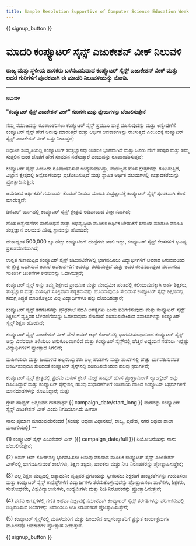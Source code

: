 ```yaml
---
title: Sample Resolution Supportive of Computer Science Education Week and Hour of Code
---
```


{{ signup_button }}

# ಮಾದರಿ ಕಂಪ್ಯೂಟರ್ ಸೈನ್ಸ್ ಎಜುಕೇಶನ್ ವೀಕ್ ನಿಲುವಳಿ

### ರಾಜ್ಯ ಮತ್ತು ಸ್ಥಳೀಯ ಶಾಸಕರು ಬಳಸಬಹುದಾದ ಕಂಪ್ಯೂಟರ್ ಸೈನ್ಸ್ ಎಜುಕೇಶನ್ ವೀಕ್‌ ಮತ್ತು ಅದರ ಗುರಿಗಳಿಗೆ ಪೂರಕವಾಗಿ ಈ ಮಾದರಿ ನಿಲುವಳಿಯನ್ನು ನೋಡಿ.

* * *

#### **ನಿಲುವಳಿ**  


#### "ಕಂಪ್ಯೂಟರ್ ಸೈನ್ಸ್ ಎಜುಕೇಶನ್ ವೀಕ್‌" ಗುರಿಗಳು ಮತ್ತು ಧ್ಯೇಯಗಳನ್ನು ಬೆಂಬಲಿಸುತ್ತೇನೆ

ನಮ್ಮ ಸಮಾಜವನ್ನು ರೂಪಾಂತರಿಸಲು ಕಂಪ್ಯೂಟರ್ ಸೈನ್ಸ್ ಪ್ರಮುಖ ಪಾತ್ರ ವಹಿಸುವುದನ್ನು ಮತ್ತು ಅನ್ವೇಷಣೆಗೆ ಕಂಪ್ಯೂಟರ್ ಸೈನ್ಸ್ ಹೇಗೆ ಅನುವು ಮಾಡುತ್ತದೆ ಮತ್ತು ಆರ್ಥಿಕ ಅವಕಾಶಗಳನ್ನು ರಚಿಸುತ್ತದೆ ಎಂಬುದಕ್ಕೆ ಕಂಪ್ಯೂಟರ್ ಸೈನ್ಸ್ ಎಜುಕೇಶನ್ ವೀಕ್‌ ಒತ್ತು ನೀಡುತ್ತದೆ;

ಆಧುನಿಕ ಸಂಸ್ಕೃತಿಯಲ್ಲಿ ಕಂಪ್ಯೂಟಿಂಗ್‌ ತಂತ್ರಜ್ಞಾನವು ಆಂತರಿಕ ಭಾಗವಾಗಿದೆ ಮತ್ತು ಜನರು ಹೇಗೆ ಪರಸ್ಪರ ಮತ್ತು ತಮ್ಮ ಸುತ್ತಲಿನ ಜನರ ಜೊತೆಗೆ ಹೇಗೆ ಸಂವಹನ ನಡೆಸುತ್ತಾರೆ ಎಂಬುದನ್ನು ರೂಪಾಂತರಿಸುತ್ತದೆ;

ಕಂಪ್ಯೂಟರ್ ಸೈನ್ಸ್ ಎಂಬುದು ರೂಪಾಂತರಿಸುವ ಉದ್ಯಮವಾಗಿದ್ದು, ವಾಣಿಜ್ಯದ ಹೊಸ ಕ್ಷೇತ್ರಗಳನ್ನು ರೂಪಿಸುತ್ತಿದೆ, ವಿಜ್ಞಾನ ಕ್ಷೇತ್ರದಲ್ಲಿ ಅನ್ವೇಷಣೆಯನ್ನು ಪ್ರಚೋದಿಸುತ್ತಿದೆ ಮತ್ತು ಸ್ಥಾಪಿತ ಆರ್ಥಿಕ ವಲಯಗಳಲ್ಲಿ ಉತ್ಪಾದಕತೆಯನ್ನು ಪ್ರೋತ್ಸಾಹಿಸುತ್ತಿದೆ;

ಅಮೆರಿಕದ ಆರ್ಥಿಕತೆಗೆ ಗಮನಾರ್ಹ ಕೊಡುಗೆ ನೀಡುವ ಮಾಹಿತಿ ತಂತ್ರಜ್ಞಾನಕ್ಕೆ ಕಂಪ್ಯೂಟರ್ ಸೈನ್ಸ್ ಪೂರಕವಾಗಿ ಕೆಲಸ ಮಾಡುತ್ತದೆ;

ಡಿಜಿಟಲ್ ಯುಗದಲ್ಲಿ ಕಂಪ್ಯೂಟರ್ ಸೈನ್ಸ್‌ ಕ್ಷೇತ್ರವು ಅಡಿಪಾಯದ ವಿಜ್ಞಾನವಾಗಿದೆ;

ಹೊಸ ಅನ್ವೇಷಣೆಗಳ ಸಂಶೋಧನೆ ಮತ್ತು ಅಭಿವೃದ್ಧಿಯ ಮೂಲಕ ಆರ್ಥಿಕ ಚೇತರಿಕೆಗೆ ಸಹಾಯ ಮಾಡಲು ಮಾಹಿತಿ ತಂತ್ರಜ್ಞಾನ ವಲಯವು ವಿಶಿಷ್ಟ ಸ್ಥಾನವನ್ನು ಹೊಂದಿದೆ;

ದೇಶಾದ್ಯಂತ 500,000 ಕ್ಕೂ ಹೆಚ್ಚು ಕಂಪ್ಯೂಟಿಂಗ್ ಹುದ್ದೆಗಳು ಖಾಲಿ ಇದ್ದು, ಕಂಪ್ಯೂಟರ್ ಸೈನ್ಸ್ ಕೆಲಸಗಳಿಗೆ ಭವಿಷ್ಯ ಪ್ರಕಾಶಮಾನವಾಗಿದೆ;

ಉನ್ನತ ಗುಣಮಟ್ಟದ ಕಂಪ್ಯೂಟರ್ ಸೈನ್ಸ್ ಚಟುವಟಿಕೆಗಳಲ್ಲಿ ಭಾಗವಹಿಸಲು ವಿದ್ಯಾರ್ಥಿಗಳಿಗೆ ಅವಕಾಶ ಸಿಗುವುದರಿಂದ ಈ ಕ್ಷೇತ್ರ ಒದಗಿಸುವ ಅಪಾರ ಅವಕಾಶಗಳಿಗೆ ಅವರನ್ನು ತೆರೆದಿಡುತ್ತದೆ ಮತ್ತು ಅವರ ಜೀವನದಾದ್ಯಂತ ನೆರವಾಗುವ ಸಂಕೀರ್ಣ ಚಿಂತನೆಗಳ ಕೌಶಲವನ್ನು ಒದಗಿಸುತ್ತದೆ;

ಕಂಪ್ಯೂಟರ್ ಸೈನ್ಸ್ ಅನ್ನು ತಮ್ಮ ಶಿಕ್ಷಣದ ಪ್ರಾಥಮಿಕ ಮತ್ತು ಮಾಧ್ಯಮಿಕ ಹಂತದಲ್ಲಿ ಕಲಿಯುವುದಕ್ಕಾಗಿ ಅರ್ಹ ಶಿಕ್ಷಕರು, ತಂತ್ರಜ್ಞಾನ ಮತ್ತು ವಯಸ್ಸಿಗೆ ಸೂಕ್ತವಾದ ಪಠ್ಯಕ್ರಮವನ್ನು ಹೊಂದುವುದೂ ಸೇರಿದಂತೆ ಕಂಪ್ಯೂಟರ್ ಸೈನ್ಸ್ ಶಿಕ್ಷಣದಲ್ಲಿ ಸಮಗ್ರ ಸಿದ್ಧತೆ ಮಾಡಿಕೊಳ್ಳಲು ಎಲ್ಲ ವಿದ್ಯಾರ್ಥಿಗಳೂ ಹಕ್ಕು ಹೊಂದಿರುತ್ತಾರೆ;

ಕಂಪ್ಯೂಟರ್ ಸೈನ್ಸ್ ತರಗತಿಗಳನ್ನು ಪ್ರೌಢಶಾಲೆ ಪದವಿ ಅಗತ್ಯಗಳು ಎಂದು ಪರಿಗಣಿಸುವುದು ಮತ್ತು ಕಂಪ್ಯೂಟರ್ ಸೈನ್ಸ್ ಶಿಕ್ಷಕರಿಗೆ ವೃತ್ತಿಪರ ಬೆಳವಣಿಗೆಯನ್ನು ಒದಗಿಸುವುದು ಸೇರಿದಂತೆ ಪರಿಹರಿಸಬೇಕಿರುವ ಸವಾಲುಗಳನ್ನು ಕಂಪ್ಯೂಟರ್ ಸೈನ್ಸ್ ಶಿಕ್ಷಣ ಹೊಂದಿದೆ;

ಕಂಪ್ಯೂಟರ್ ಸೈನ್ಸ್ ಎಜುಕೇಶನ್ ವೀಕ್‌ ವೇಳೆ ಅವರ್ ಆಫ್ ಕೋಡ್‌ನಲ್ಲಿ ಭಾಗವಹಿಸುವುದರಿಂದ ಕಂಪ್ಯೂಟರ್ ಸೈನ್ಸ್ ಅನ್ನು ವಿವರವಾಗಿ ತಿಳಿಯಲು ಅನುಕೂಲವಾಗಲಿದೆ ಮತ್ತು ಕಂಪ್ಯೂಟರ್ ಸೈನ್ಸ್‌ನಲ್ಲಿ ಹೆಚ್ಚಿನ ಅಧ್ಯಯನ ನಡೆಸಲು ಇನ್ನಷ್ಟು ವಿದ್ಯಾರ್ಥಿಗಳಿಗೆ ಪ್ರೋತ್ಸಾಹ ಸಿಗಲಿದೆ;

ಮಹಿಳೆಯರು ಮತ್ತು ಹಿಂದುಳಿದ ಅಲ್ಪಸಂಖ್ಯಾತರು ಎಲ್ಲ ಹಂತಗಳು ಮತ್ತು ಶಾಖೆಗಳಲ್ಲಿ ಹೆಚ್ಚು ಭಾಗವಹಿಸುವಂತೆ ಆಕರ್ಷಿಸುವುದೂ ಸೇರಿದಂತೆ ಕಂಪ್ಯೂಟರ್ ಸೈನ್ಸ್‌ನಲ್ಲಿ ಸರಿಪಡಿಸಬೇಕಿರುವ ಹಲವು ಕ್ರಮಗಳಿವೆ;

ಕಂಪ್ಯೂಟರ್ ಸೈನ್ಸ್‌ ಕ್ಷೇತ್ರದಲ್ಲಿ ಪ್ರಥಮ ಮಹಿಳೆ ಗ್ರೇಸ್ ಮುರ್ರೆ ಹಾಪ್ಪರ್ ಹೊಸ ಪ್ರೋಗ್ರಾಮಿಂಗ್ ಲ್ಯಾಂಗ್ವೇಜ್‌ ಅನ್ನು ರೂಪಿಸಿದ್ದಾರೆ ಮತ್ತು ಕಂಪ್ಯೂಟರ್ ಸೈನ್ಸ್‌ನಲ್ಲಿ ಹಲವು ಸುಧಾರಣೆಗಳಿಗೆ ಅಡಿಪಾಯ ಹಾಕಿದ ಕಂಪ್ಯೂಟರ್ ಸಿಸ್ಟಮ್‌ಗಳಿಗೆ ಮಾನದಂಡಗಳನ್ನು ರೂಪಿಸಿದ್ದಾರೆ; ಮತ್ತು

ಗ್ರೇಸ್ ಹಾಪ್ಪರ್ ಜನ್ಮದಿನದ ಗೌರವಾರ್ಥ {{ campaign_date/start_long }} ವಾರವನ್ನು ಕಂಪ್ಯೂಟರ್ ಸೈನ್ಸ್ ಎಜುಕೇಶನ್ ವೀಕ್ ಎಂದು ನಿಗದಿಸಲಾಗಿದೆ: ಹೀಗಾಗಿ<br />

ನಾನು ಪ್ರಮಾಣ ಮಾಡುವುದೇನೆಂದರೆ (ಸಂಸತ್ತು ಅಥವಾ ವಿಧಾನಸಭೆ, ರಾಜ್ಯ, ಪ್ರದೇಶ, ನಗರ ಅಥವಾ ಶಾಲಾ ಮಂಡಳಿಯಲ್ಲಿ) --

(1) ಕಂಪ್ಯೂಟರ್ ಸೈನ್ಸ್ ಎಜುಕೇಶನ್ ವೀಕ್‌ ({{ campaign_date/full }}) ನಿಯೋಜನೆಯನ್ನು ನಾನು ಬೆಂಬಲಿಸುತ್ತೇನೆ;

(2) ಅವರ್ ಆಫ್ ಕೋಡ್‌ನಲ್ಲಿ ಭಾಗವಹಿಸಲು ಅನುವು ಮಾಡುವ ಮೂಲಕ ಕಂಪ್ಯೂಟರ್ ಸೈನ್ಸ್ ಎಜುಕೇಶನ್ ವೀಕ್‌ನಲ್ಲಿ ಭಾಗವಹಿಸುವಂತೆ ಶಾಲೆಗಳು, ಶಿಕ್ಷಣ ತಜ್ಞರು, ಪಾಲಕರು ಮತ್ತು ನೀತಿ ನಿರೂಪಕರನ್ನು ಪ್ರೋತ್ಸಾಹಿಸುತ್ತೇನೆ;

(3) ಎಲ್ಲ ಶಿಕ್ಷಣ ಮಟ್ಟದಲ್ಲಿ ಅತ್ಯಾಧುನಿಕ ವೃತ್ತಿಪರ ಪ್ರಗತಿಯನ್ನು ಸ್ವೀಕರಿಸಲು ಶಿಕ್ಷಕರಿಗೆ ತಾಂತ್ರಿಕತೆಗಳನ್ನು ಗುರುತಿಸಲು ಮತ್ತು ಕಂಪ್ಯೂಟರ್ ಸೈನ್ಸ್ ಕಾನ್ಸೆಪ್ಟ್‌ಗಳಿಗೆ ವಿದ್ಯಾರ್ಥಿಗಳು ತೆರೆದುಕೊಳ್ಳುವುದನ್ನು ಪ್ರೋತ್ಸಾಹಿಸಲು ಶಾಲೆಗಳು, ಶಿಕ್ಷಕರು, ಸಂಶೋಧಕರು, ವಿಶ್ವವಿದ್ಯಾಲಯಗಳು, ಉದ್ಯಮಿಗಳು ಮತ್ತು ನೀತಿ ನಿರೂಪಕರನ್ನು ಪ್ರೋತ್ಸಾಹಿಸುತ್ತೇನೆ;

(4) ಪದವಿ ಅಗತ್ಯಗಳಲ್ಲಿ ಗಣಿತ ಅಥವಾ ವಿಜ್ಞಾನಕ್ಕೆ ಸಮಾನವಾಗಿ ಕಂಪ್ಯೂಟರ್ ಸೈನ್ಸ್ ತರಗತಿಗಳನ್ನು ಪರಿಗಣಿಸುವಲ್ಲಿ ಅಡ್ಡಿಪಡಿಸುವ ಅಂಶಗಳನ್ನು ನಿವಾರಿಸಲು ನೀತಿ ನಿರೂಪಕರಿಗೆ ಪ್ರೋತ್ಸಾಹಿಸುತ್ತೇನೆ;

(5) ಕಂಪ್ಯೂಟರ್ ಸೈನ್ಸ್‌ನಲ್ಲಿ ಮಹಿಳೆಯರಿಗೆ ಮತ್ತು ಹಿಂದುಳಿದ ಅಲ್ಪಸಂಖ್ಯಾತರಿಗೆ ಪ್ರಸ್ತುತ ಕಾರ್ಯಕ್ರಮಗಳ ಮೂಲಕವೂ ಅವಕಾಶಗಳ ಪ್ರೋತ್ಸಾಹ ನೀಡುತ್ತೇನೆ.

{{ signup_button }}